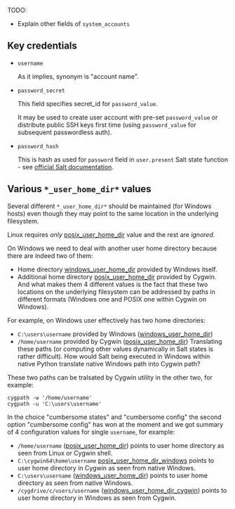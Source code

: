 
TODO:
*   Explain other fields of `system_accounts`

## Key credentials ##

*   `username`

    As it implies, synonym is "account name".

*   `password_secret`

    This field specifies secret_id for `password_value`.

    It may be used to create user account with pre-set `password_value`
    or distribute public SSH keys first time (using `password_value`
    for subsequent  passwordless auth).

*   `password_hash`

    This is hash as used for `password` field in `user.present`
    Salt state function - see [official Salt documentation][6].

## Various `*_user_home_dir*` values ##

Several different `*_user_home_dir*` should be maintained (for Windows hosts)
even though they may point to the same location in the underlying filesystem.

Linux requires _only_ [posix_user_home_dir][2] value and the rest are _ignored_.

On Windows we need to deal with another user home directory because there are
indeed two of them:
*   Home directory [windows_user_home_dir][4] provided by Windows itself.
*   Additional home directory [posix_user_home_dir][2] provided by Cygwin.
And what makes them 4 different values is the fact that these two locations
on the underlying filesystem can be addressed by paths in different formats
(Windows one and POSIX one within Cygwin on Windows).

For example, on Windows user effectively has two home directories:
*   `C:\users\username` provided by Windows ([windows_user_home_dir][4])
*   `/home/username` provided by Cygwin ([posix_user_home_dir][2])
Translating these paths (or computing other values dynamically in Salt states
is rather difficult). How would Salt being executed in Windows within native
Python translate native Windows path into Cygwin path?

These two paths can be tralsated by Cygwin utility in the other two,
for example:

```
cygpath -w '/home/username'
cygpath -u 'C:\users\username'
```

In the choice "cumbersome states" and "cumbersome config" the second option
"cumbersome config" has won at the moment and we got summary of 4
configuration values for single `username`, for example:
*   `/home/username` ([posix_user_home_dir][2]) points to user home directory as seen from Linux or Cygwin shell.
*   `C:\cygwin64\home\username` [posix_user_home_dir_windows][3] points to user home directory in Cygwin as seen from native Windows.
*   `C:\users\username` ([windows_user_home_dir][4]) points to user home directory as seen from native Windows.
*   `/cygdrive/c/users/username` ([windows_user_home_dir_cygwin][5]) points to user home directory in Windows as seen from Cygwin.

[1]: /docs/pillars/common/system_accounts/_id/readme.md
[2]: /docs/pillars/common/system_accounts/_id/posix_user_home_dir/readme.md
[3]: /docs/pillars/common/system_accounts/_id/posix_user_home_dir_windows/readme.md
[4]: /docs/pillars/common/system_accounts/_id/windows_user_home_dir/readme.md
[5]: /docs/pillars/common/system_accounts/_id/windows_user_home_dir_cygwin/readme.md
[6]: http://docs.saltstack.com/en/latest/ref/states/all/salt.states.user.html

